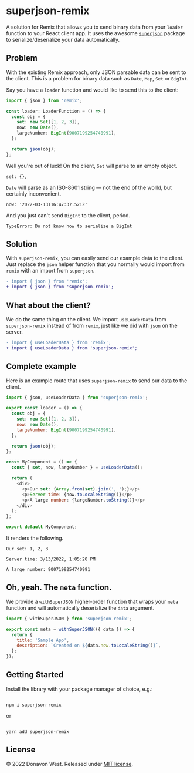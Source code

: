 # superjson-remix

A solution for Remix that allows you to send binary data from your `loader` function to your React client app. It uses the awesome [`superjson`](https://github.com/blitz-js/superjson) package to serialize/deserialize your data automatically.

## Problem

With the existing Remix approach, only JSON parsable data can be sent to the client. This is a problem for binary data such as `Date`, `Map`, `Set` or `BigInt`.

Say you have a `loader` function and would like to send this to the client:

```ts
import { json } from 'remix';

const loader: LoaderFunction = () => {
  const obj = {
    set: new Set([1, 2, 3]),
    now: new Date(),
    largeNumber: BigInt(9007199254740991),
  };

  return json(obj);
};
```

Well you're out of luck! On the client, `Set` will parse to an empty object.

```
set: {},
```

`Date` will parse as an ISO-8601 string — not the end of the world, but certainly inconvenient.

```
now: '2022-03-13T16:47:37.521Z'
```

And you just can't send `BigInt` to the client, period.

```
TypeError: Do not know how to serialize a BigInt
```

## Solution

With `superjson-remix`, you can easily send our example data to the client. Just replace the `json` helper function that you normally would import from `remix` with an import from `superjson`.

```diff
- import { json } from 'remix';
+ import { json } from 'superjson-remix';
```

## What about the client?

We do the same thing on the client. We import `useLoaderData` from `superjson-remix` instead of from `remix`, just like we did with `json` on the server.

```diff
- import { useLoaderData } from 'remix';
+ import { useLoaderData } from 'superjson-remix';
```

## Complete example

Here is an example route that uses `superjson-remix` to send our data to the client.

```js
import { json, useLoaderData } from 'superjson-remix';

export const loader = () => {
  const obj = {
    set: new Set([1, 2, 3]),
    now: new Date(),
    largeNumber: BigInt(9007199254740991),
  };

  return json(obj);
};

const MyComponent = () => {
  const { set, now, largeNumber } = useLoaderData();

  return (
    <div>
      <p>Our set: {Array.from(set).join(', ');}</p>
      <p>Server time: {now.toLocaleString()}</p>
      <p>A large number: {largeNumber.toString()}</p>
    </div>
  );
};

export default MyComponent;
```

It renders the following.

```
Our set: 1, 2, 3

Server time: 3/13/2022, 1:05:20 PM

A large number: 9007199254740991
```

## Oh, yeah. The `meta` function.

We provide a `withSuperJSON` higher-order function that wraps your `meta` function and will automatically deserialize the `data` argument.

```js
import { withSuperJSON } from 'superjson-remix';

export const meta = withSuperJSON(({ data }) => {
  return {
    title: 'Sample App',
    description: `Created on ${data.now.toLocaleString()}`,
  };
});
```

## Getting Started

Install the library with your package manager of choice, e.g.:

```

npm i superjson-remix

```

or

```

yarn add superjson-remix

```

## License

&copy; 2022 Donavon West. Released under [MIT license](./LICENSE).
